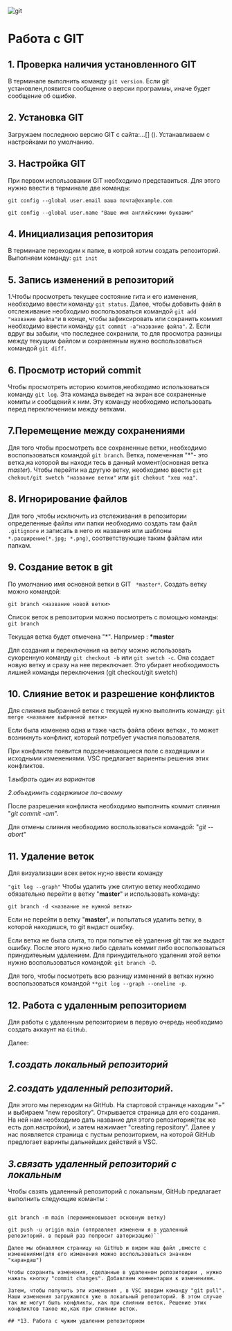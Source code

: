 ![git](Git-Logo-1788C.png)
# Работа с GIT
## 1. Проверка наличия установленного GIT
В терминале выполнить команду `git version`.
Если git установлен,появится сообщение о версии программы, иначе будет сообщениe об ошибке.
## 2. Установка GIT
Загружаем последнюю версию GIT c сайта:...[] ().
Устанавливаем с настройками по умолчанию.
## 3. Настройка GIT 
При первом использовании GIT необходимо представиться. Для этого нужно ввести в терминале две команды:

```git config --global user.email ваша почта@example.com```

```git config --global user.name "Ваше имя английскими буквами"```
## 4. Инициализация репозитория
В терминале переходим к папке, в котрой хотим создать репозиторий. Выполняем команду:
```git init``` 
## 5. Запись изменений в репозиторий
1.Чтобы просмотреть текущее состояние гита и его изменения, необходимо ввести команду ``` git status ```. Далее, чтобы добавить файл в отслеживание необходимо воспользоваться командой ```git add "название файла"```и в конце, чтобы зафиксировать или сохранить коммит необходимо ввести команду ```git commit -a"название файла"```.
2. Если вдруг вы забыли, что последнее сохранили, то для просмотра разницы между текущим файлом и сохраненным нужно воспользоваться командой ```git diff.```
## 6. Просмотр историй commit
Чтобы просмотреть историю комитов,необходимо использоваться команду ```git log```. Эта команда выведет на экран все сохраненные комиты и сообщений к ним. Эту команду необходимо использовать перед переключением между ветками.
## 7.Перемещение между сохранениями
Для того чтобы просмотреть все сохраненные ветки, необходимо воспользоваться командой ```git branch```. Ветка, помеченная "*"- это ветка,на которой вы находи
тесь в данный момент(основная ветка *master*). Чтобы перейти на другую ветку, необходимо ввести ```git chekout/git swetch "название ветки"``` или ```git chekout "хеш код"```.
## 8. Игнорирование файлов 
Для того ,чтобы исключить из отслеживания в репозитории определенные файлы или папки необходимо создать там файл ```.gitignore``` и записать в него их названия или шаблоны ```*.расширение(*.jpg; *.png)```, соответствующие таким файлам или папкам.
## 9. Создание веток в git 
По умолчанию имя основной ветки в GIT ``` *master*```.
Создать ветку можно командой:
```
git branch <название новой ветки> 
```
Список веток в репозитории можно посмотреть с помощью команды: ```git branch```

Текущая ветка будет отмечена "*". Например : __*master__

Для создания и переключения на ветку можно использовать сукоренную команду ```git checkout -b``` или ```git swetch -c```. Она создает новую ветку и сразу на нее переключает. Это убирает необходимость лишней команды переключения (git checkout/git swetch)

## 10. Cлияние веток и разрешение конфликтов
Для слияния выбранной ветки с текущей нужно выполнить команду: ```git merge <название выбранной ветки>```

Если была изменена одна и таже часть файла обеих ветках , то может возникнуть конфликт, который потребует участия пользователя.

При конфликте появится подсвечивающиеся поле с входящими и исходными изменениями. VSC предлагает вариенты решения этих конфликтов.

*1.выбрать один из вариантов* 

*2.объединить содержимое по-своему*

После разрешения конфликта необходимо выполнить коммит слияния "*git commit -am*".

Для отмены слияния необходимо воспользоваться командой: "*git --abort*"

## 11. Удаление веток
Для визуализации всех веток ну;но ввести команду 

```"git log --graph"```
Чтобы удалить уже слитую ветку необходимо обязательно перейти в ветку "**master**" и использовать команду:

 ```git branch -d <название не нужной ветки>```
 
 Если не перейти в ветку "**master**", и попытаться удалить ветку, в которой находишся, то git выдаст ошибку.

Если ветка не была слита, то при попытке её удаления git так же выдаст ошибку. После этого нужно либо сделать коммит либо воспользоваться принудитеьным удалением.
Для принудительного удаления этой ветки нyжно воспользоваться командой: 
```git branch -D```.

Для того, чтобы посмотреть всю разницу изменений в ветках нужно воспользоваться командой 
```**git log --graph --oneline -p```. 

## 12. Работа с удаленным репозиторием

Для работы с удаленным репозиторием  в первую очередь необходимо создать аккаунт на ```GitHub```.

Далее: 

## *1.создать локальный репозиторий*

## *2.создать удаленный репозиторий*.
 Для этого мы переходим на GitHub. На стартовой странице находим "+" и выбираем "new repository". Открывается страница для его создания. На ней нам необходимо дать название для этого репозитория(так же есть доп.настройки), и затем нажимает "creating repository".
Далее у нас появляется страница с пустым репозиторием, на которой GitHub предлогает варинты дальнейших действий в VSC. 

## *3.связать удаленный репозиторий с локальным*


Чтобы свзять удаленный репозиторий с локальным, GitHub предлагает выполнить следующие команты :
```git remote add origin "ссылка на удаленный репозиторий" (привязка репозиториев)

git branch -m main (переименовывает основную ветку)

git push -u origin main (отправляет изменени я в удаленный репозиторий. в первый раз попросит авторизацию)```

Далее мы обнавляем страницу на GitHub и видем наш файл ,вместе с изменениями(для его изменения можно воспользоваться значком "карандаш")

Чтобы сохранить изменения, сделанные в удаленном репозитоирии , нужно нажать кнопку "commit changes". Добавляем комментарии к изменениям.

Затем, чтобы получить эти изменения , в VSC вводим команду "git pull". Наши изменения загружаются уже в локальный репозиторий. В этом случае так же могут быть конфликты, как при слиянии веток. Решение этих конфликтов такое же,как при слиянии веток.

## *13. Работа с чужим удаленнм репозиторием

